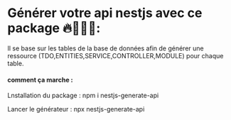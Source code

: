 # Générer votre api nestjs avec ce package 🔥🚀🚀🚀: 
Il se base sur les tables de la base de données afin de générer une ressource (TDO,ENTITIES,SERVICE,CONTROLLER,MODULE) pour chaque table.

#### comment ça marche : 
Lnstallation du package : 
npm i nestjs-generate-api

Lancer le générateur : 
npx nestjs-generate-api